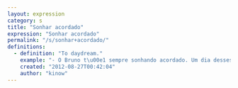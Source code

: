 ```yaml
---
layout: expression
category: s
title: "Sonhar acordado"
expression: "Sonhar acordado"
permalink: "/s/sonhar+acordado/"
definitions:
  - definition: "To daydream."
    example: "- O Bruno t\u00e1 sempre sonhando acordado. Um dia desses ele se perde por a\u00ed."
    created: "2012-08-27T00:42:04"
    author: "kinow"
---
```

